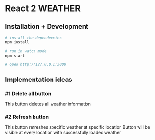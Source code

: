 # React 2 WEATHER

## Installation + Development
```sh
# install the dependencies
npm install

# run in watch mode
npm start

# open http://127.0.0.1:3000
```

## Implementation ideas

### #1 Delete all button
This button deletes all weather information

### #2 Refresh button
This button refreshes specific weather at specific location
Button will be visible at every location with successfully loaded weather